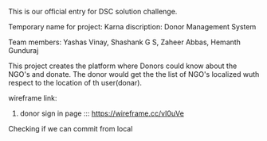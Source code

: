 This is our official entry for DSC solution challenge.

Temporary name for project: Karna
discription: Donor Management System

Team members: Yashas Vinay,
Shashank G S,
Zaheer Abbas,
Hemanth Gunduraj

This project creates the platform where Donors could know about the NGO's and donate.
The donor would get the the list of NGO's localized wuth respect to the location of th user(donar).

wireframe link:

1. donor sign in page ::: https://wireframe.cc/vI0uVe

Checking if we can commit from local
